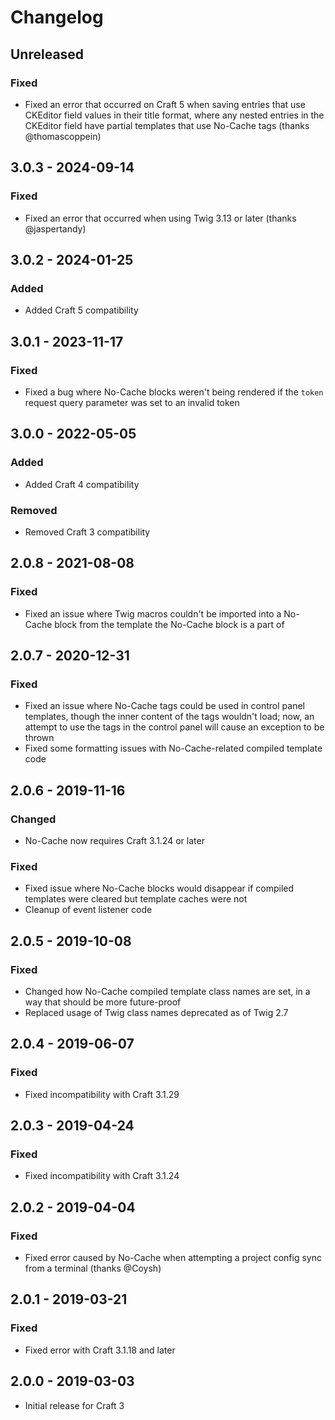 # Changelog

## Unreleased

### Fixed
- Fixed an error that occurred on Craft 5 when saving entries that use CKEditor field values in their title format, where any nested entries in the CKEditor field have partial templates that use No-Cache tags (thanks @thomascoppein)

## 3.0.3 - 2024-09-14

### Fixed
- Fixed an error that occurred when using Twig 3.13 or later (thanks @jaspertandy)

## 3.0.2 - 2024-01-25

### Added
- Added Craft 5 compatibility

## 3.0.1 - 2023-11-17

### Fixed
- Fixed a bug where No-Cache blocks weren't being rendered if the `token` request query parameter was set to an invalid token

## 3.0.0 - 2022-05-05

### Added
- Added Craft 4 compatibility

### Removed
- Removed Craft 3 compatibility

## 2.0.8 - 2021-08-08

### Fixed
- Fixed an issue where Twig macros couldn't be imported into a No-Cache block from the template the No-Cache block is a part of

## 2.0.7 - 2020-12-31

### Fixed
- Fixed an issue where No-Cache tags could be used in control panel templates, though the inner content of the tags wouldn't load; now, an attempt to use the tags in the control panel will cause an exception to be thrown
- Fixed some formatting issues with No-Cache-related compiled template code

## 2.0.6 - 2019-11-16

### Changed
- No-Cache now requires Craft 3.1.24 or later

### Fixed
- Fixed issue where No-Cache blocks would disappear if compiled templates were cleared but template caches were not
- Cleanup of event listener code

## 2.0.5 - 2019-10-08

### Fixed
- Changed how No-Cache compiled template class names are set, in a way that should be more future-proof
- Replaced usage of Twig class names deprecated as of Twig 2.7

## 2.0.4 - 2019-06-07

### Fixed
- Fixed incompatibility with Craft 3.1.29

## 2.0.3 - 2019-04-24

### Fixed
- Fixed incompatibility with Craft 3.1.24

## 2.0.2 - 2019-04-04

### Fixed
- Fixed error caused by No-Cache when attempting a project config sync from a terminal (thanks @Coysh)

## 2.0.1 - 2019-03-21

### Fixed
- Fixed error with Craft 3.1.18 and later

## 2.0.0 - 2019-03-03
- Initial release for Craft 3
